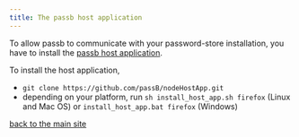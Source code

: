 ```yaml
---
title: The passb host application
---
```

To allow passb to communicate with your password-store installation, you have to install the [passb host application](https://github.com/passB/nodeHostApp).

To install the host application,

* `git clone https://github.com/passB/nodeHostApp.git`
* depending on your platform, run `sh install_host_app.sh firefox` (Linux and Mac OS) or `install_host_app.bat firefox` (Windows)

[back to the main site](./index.html)